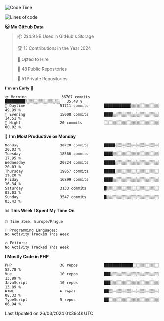<!--START_SECTION:waka-->
![Code Time](http://img.shields.io/badge/Code%20Time-1%2C583%20hrs%2058%20mins-blue)

![Lines of code](https://img.shields.io/badge/From%20Hello%20World%20I%27ve%20Written-32.1%20million%20lines%20of%20code-blue)

**🐱 My GitHub Data** 

> 📦 294.9 kB Used in GitHub's Storage 
 > 
> 🏆 13 Contributions in the Year 2024
 > 
> 💼 Opted to Hire
 > 
> 📜 48 Public Repositories 
 > 
> 🔑 51 Private Repositories 
 > 
**I'm an Early 🐤** 

```text
🌞 Morning                36707 commits       █████████░░░░░░░░░░░░░░░░   35.48 % 
🌆 Daytime                51711 commits       ████████████░░░░░░░░░░░░░   49.99 % 
🌃 Evening                15008 commits       ████░░░░░░░░░░░░░░░░░░░░░   14.51 % 
🌙 Night                  20 commits          ░░░░░░░░░░░░░░░░░░░░░░░░░   00.02 % 
```
📅 **I'm Most Productive on Monday** 

```text
Monday                   20720 commits       █████░░░░░░░░░░░░░░░░░░░░   20.03 % 
Tuesday                  18566 commits       ████░░░░░░░░░░░░░░░░░░░░░   17.95 % 
Wednesday                20724 commits       █████░░░░░░░░░░░░░░░░░░░░   20.03 % 
Thursday                 19857 commits       █████░░░░░░░░░░░░░░░░░░░░   19.20 % 
Friday                   16899 commits       ████░░░░░░░░░░░░░░░░░░░░░   16.34 % 
Saturday                 3133 commits        █░░░░░░░░░░░░░░░░░░░░░░░░   03.03 % 
Sunday                   3547 commits        █░░░░░░░░░░░░░░░░░░░░░░░░   03.43 % 
```


📊 **This Week I Spent My Time On** 

```text
🕑︎ Time Zone: Europe/Prague

💬 Programming Languages: 
No Activity Tracked This Week

🔥 Editors: 
No Activity Tracked This Week
```

**I Mostly Code in PHP** 

```text
PHP                      38 repos            █████████████░░░░░░░░░░░░   52.78 % 
Vue                      10 repos            ███░░░░░░░░░░░░░░░░░░░░░░   13.89 % 
JavaScript               10 repos            ███░░░░░░░░░░░░░░░░░░░░░░   13.89 % 
HTML                     6 repos             ██░░░░░░░░░░░░░░░░░░░░░░░   08.33 % 
TypeScript               5 repos             ██░░░░░░░░░░░░░░░░░░░░░░░   06.94 % 
```




 Last Updated on 26/03/2024 01:39:48 UTC
<!--END_SECTION:waka-->
<!--
**AlexKratky/AlexKratky** is a ✨ _special_ ✨ repository because its `README.md` (this file) appears on your GitHub profile.

Here are some ideas to get you started:

- 🔭 I’m currently working on ...
- 🌱 I’m currently learning ...
- 👯 I’m looking to collaborate on ...
- 🤔 I’m looking for help with ...
- 💬 Ask me about ...
- 📫 How to reach me: ...
- 😄 Pronouns: ...
- ⚡ Fun fact: ...
-->
